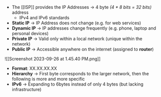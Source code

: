 - The [[ISP]] provides the IP Addresses → 4 byte *(4 * 8 bits = 32 bits)* address
	- IPv4 and IPv6 standards
- **Static IP** → IP Address does not change (e.g. for web services)
- **Dynamic IP** → IP addresses change frequently (e.g. phone, laptop and personal devices)
- **Private IP** → Valid only within a local network (unique within the network)
- **Public IP** → Accessible anywhere on the internet (assigned to **router**)

![[Screenshot 2023-09-26 at 1.45.40 PM.png]]

- **Format**: XX.XX.XX.XX
- **Hierarchy** → First byte corresponds to the larger network, then the following is more and more specific
- **IPv6** → Expanding to 6bytes instead of only 4 bytes (but lacking infrastructure)